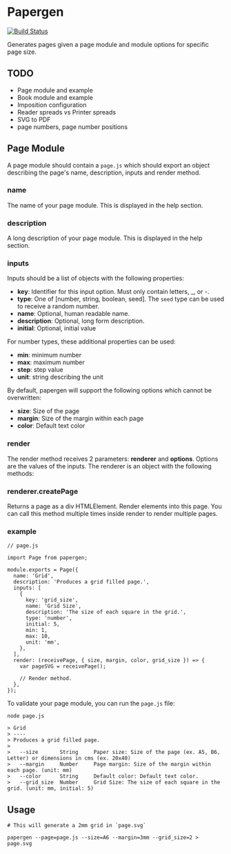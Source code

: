 
Papergen
========

[![Build Status](https://travis-ci.org/cixzhang/papergen.svg?branch=master)](https://travis-ci.org/cixzhang/papergen)

Generates pages given a page module and module options for
specific page size.


TODO
----

* Page module and example
* Book module and example
* Imposition configuration
* Reader spreads vs Printer spreads
* SVG to PDF
* page numbers, page number positions

Page Module
-----------

A page module should contain a `page.js` which should export an object
describing the page's name, description, inputs and render method.

### name

The name of your page module. This is displayed in the help section.

### description

A long description of your page module. This is displayed in the help section.

### inputs

Inputs should be a list of objects with the following properties:

* **key**: Identifier for this input option. Must only contain letters, \_, or -.
* **type**: One of [number, string, boolean, seed]. The `seed` type can be used to receive a random number.
* **name**: Optional, human readable name.
* **description**: Optional, long form description.
* **initial**: Optional, initial value

For number types, these additional properties can be used:

* **min**: minimum number
* **max**: maximum number
* **step**: step value
* **unit**: string describing the unit

By default, papergen will support the following options which cannot be overwritten:

* **size**: Size of the page
* **margin**: Size of the margin within each page
* **color**: Default text color

### render

The render method receives 2 parameters: **renderer** and **options**. Options are the values of the
inputs. The renderer is an object with the following methods:

### renderer.createPage

Returns a page as a div HTMLElement. Render elements into this page. You can call this method multiple times
inside render to render multiple pages.

### example

```
// page.js

import Page from papergen;

module.exports = Page({
  name: 'Grid',
  description: 'Produces a grid filled page.',
  inputs: [
    {
      key: 'grid_size',
      name: 'Grid Size',
      description: 'The size of each square in the grid.',
      type: 'number',
      initial: 5,
      min: 1,
      max: 10,
      unit: 'mm',
    },
  ],
  render: (receivePage, { size, margin, color, grid_size }) => {
    var pageSVG = receivePage();

    // Render method.
  },
});

```

To validate your page module, you can run the `page.js` file:

```
node page.js

> Grid
> ----
> Produces a grid filled page.
>
>   --size       String     Paper size: Size of the page (ex. A5, B6, Letter) or dimensions in cms (ex. 20x40)
>   --margin     Number     Page margin: Size of the margin within each page. (unit: mm)
>   --color      String     Default color: Default text color.
>   --grid_size  Number     Grid Size: The size of each square in the grid. (unit: mm, initial: 5)
```

Usage
-----

```
# This will generate a 2mm grid in `page.svg`

papergen --page=page.js --size=A6 --margin=3mm --grid_size=2 > page.svg

